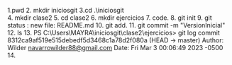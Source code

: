 1.pwd 2. mkdir iniciosgit
3.cd .\iniciosgit\
4. mkdir clase2 5. cd clase2 6. mkdir ejercicios 7. code. 8. git init 9. git status : new file: README.md 10. git add. 11. git commit -m "VersionInicial" 12. ls 13. PS C:\Users\MAYRA\iniciosgit\clase2\ejercicios> git log
commit 8312ca9af519e515debedf5d3468c1a78d2f080a (HEAD -> master)
Author: Wilder <navarrowilder88@gmail.com>
Date: Fri Mar 3 00:06:49 2023 -0500 14.
